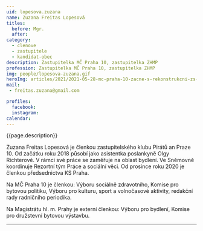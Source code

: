 ```yaml
---
uid: lopesova.zuzana
name: Zuzana Freitas Lopesová
titles:
  before: Mgr. 
  after:
category:
  - clenove
  - zastupitele    
  - kandidat-obec 
description: Zastupitelka MČ Praha 10, zastupitelka ZHMP
profession: Zastupitelka MČ Praha 10, zastupitelka ZHMP
img: people/lopesova-zuzana.gif
heroImg: articles/2021/2021-05-28-mc-praha-10-zacne-s-rekonstrukcni-zs-v-olsinach.jpg
mail:
 - freitas.zuzana@gmail.com

profiles:
  facebook: 
  instagram: 
calendar: 
---
```


{{page.description}}

Zuzana Freitas Lopesová je členkou zastupitelského klubu Pirátů an Praze 10. Od začátku roku 2018 působí jako asistentka poslankyně Olgy Richterové. V rámci své práce se zaměřuje na oblast bydlení. Ve Sněmovně koordinuje Rezortní tým Práce a sociální věci. Od prosince roku 2020 je členkou předsednictva KS Praha.

Na MČ Praha 10 je členkou: Výboru sociálně zdravotního, Komise pro bytovou politiku, Výboru pro kulturu, sport a volnočasové aktivity, redakční rady radničního periodika.

Na Magistrátu hl. m. Prahy je externí členkou: Výboru pro bydlení, Komise pro družstevní bytovou výstavbu.



---
